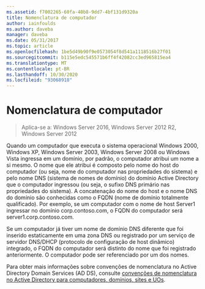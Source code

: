 ```yaml
---
ms.assetid: f7002265-60fa-40b8-9dd7-4bf131d9320a
title: Nomenclatura de computador
author: iainfoulds
ms.author: daveba
manager: daveba
ms.date: 05/31/2017
ms.topic: article
ms.openlocfilehash: 1be5d49b90f9e0573054f8d541a1118516b27f01
ms.sourcegitcommit: b115e5edc545571b6ff4f42082cc3ed965815ea4
ms.translationtype: MT
ms.contentlocale: pt-BR
ms.lasthandoff: 10/30/2020
ms.locfileid: "93068918"
---
```

# <a name="computer-naming"></a>Nomenclatura de computador

> Aplica-se a: Windows Server 2016, Windows Server 2012 R2, Windows Server 2012

Quando um computador que executa o sistema operacional Windows 2000, Windows XP, Windows Server 2003, Windows Server 2008 ou Windows Vista ingressa em um domínio, por padrão, o computador atribui um nome a si mesmo. O nome que ele atribui é composto pelo nome do host do computador (ou seja, nome do computador nas propriedades do sistema) e pelo nome DNS (sistema de nomes de domínio) do domínio Active Directory que o computador ingressou (ou seja, o sufixo DNS primário nas propriedades do sistema). A concatenação do nome do host e o nome DNS do domínio são conhecidas como o FQDN (nome de domínio totalmente qualificado). Por exemplo, se um computador com o nome de host Server1 ingressar no domínio corp.contoso.com, o FQDN do computador será server1.corp.contoso.com.

Se um computador já tiver um nome de domínio DNS diferente que foi inserido estaticamente em uma zona DNS ou registrado por um serviço de servidor DNS/DHCP (protocolo de configuração de host dinâmico) integrado, o FQDN do computador será distinto do nome que foi registrado anteriormente. O computador pode ser referenciado por um dos nomes.

Para obter mais informações sobre convenções de nomenclatura no Active Directory Domain Services (AD DS), consulte [convenções de nomenclatura no Active Directory para computadores, domínios, sites e UOs](https://support.microsoft.com/help/909264/).
